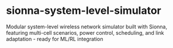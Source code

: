 # sionna-system-level-simulator
Modular system-level wireless network simulator built with Sionna, featuring multi-cell scenarios, power control, scheduling, and link adaptation - ready for ML/RL integration
